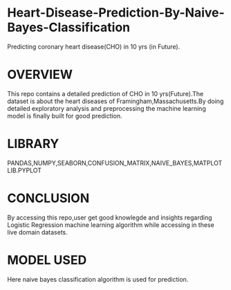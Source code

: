 # Heart-Disease-Prediction-By-Naive-Bayes-Classification
Predicting coronary heart disease(CHO) in 10 yrs (in Future).
# OVERVIEW
This repo contains a detailed prediction of CHO in 10 yrs(Future).The dataset is about the heart diseases of Framingham,Massachusetts.By doing detailed exploratory analysis
and preprocessing the machine learning model is finally built for good prediction.
# LIBRARY
PANDAS,NUMPY,SEABORN,CONFUSION_MATRIX,NAIVE_BAYES,MATPLOTLIB.PYPLOT
# CONCLUSION
By accessing this repo,user get good knowlegde and insights regarding Logistic Regression machine learning algorithm while accessing in these live domain datasets.
# MODEL USED
Here naive bayes classification algorithm is used for prediction.
